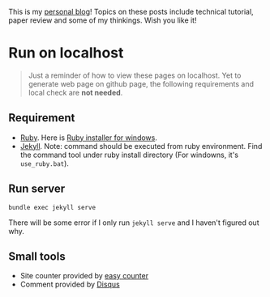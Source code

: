 This is my [personal blog](https://chaonan99.github.io/)! Topics on these posts include technical tutorial, paper review and some of my thinkings. Wish you like it!

# Run on localhost
> Just a reminder of how to view these pages on localhost. Yet to generate web page on github page, the following requirements and local check are **not needed**.

## Requirement
* [Ruby](https://www.ruby-lang.org/en/). Here is [Ruby installer for windows](http://rubyinstaller.org/).
* [Jekyll](https://jekyllrb.com/docs/installation/). Note: command should be executed from ruby environment. Find the command tool under ruby install directory (For windowns, it's `use_ruby.bat`).

## Run server

```
bundle exec jekyll serve
```

There will be some error if I only run `jekyll serve` and I haven't figured out why.

## Small tools
* Site counter provided by [easy counter](http://www.easycounter.com/)
* Comment provided by [Disqus](https://disqus.com/)